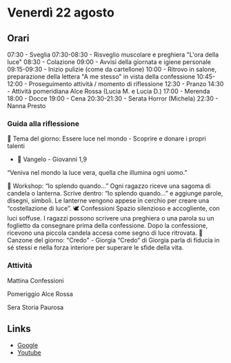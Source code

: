 # Venerdì 22 agosto

## Orari

07:30 - Sveglia
07:30-08:30 - Risveglio muscolare e preghiera "L'ora della luce"
08:30 - Colazione
09:00 - Avvisi della giornata e igiene personale
09:15-09:30 - Inizio pulizie (come da cartellone)
10:00 - Ritrovo in salone, preparazione della lettera "A me stesso" in vista della confessione
10:45-12:00 - Proseguimento attività / momento di riflessione
12:30 - Pranzo
14:30 - Attività pomeridiana Alce Rossa (Lucia M. e Lucia D.)
17:00 - Merenda
18:00 - Docce
19:00 - Cena
20:30-21:30 - Serata Horror (Michela)
22:30 - Nanna Presto

### Guida alla riflessione

🌟 Tema del giorno:
Essere luce nel mondo - Scoprire e donare i propri talenti

- 📖 Vangelo - Giovanni 1,9

“Veniva nel mondo la luce vera, quella che illumina ogni uomo.”

🧩 Workshop: “Io splendo quando…”
Ogni ragazzo riceve una sagoma di candela o lanterna.
Scrive dentro: “Io splendo quando…” e aggiunge parole, disegni, simboli.
Le lanterne vengono appese in cerchio per creare una “costellazione di luce”.
🕊️ Confessioni
Spazio silenzioso e accogliente, con luci soffuse.
I ragazzi possono scrivere una preghiera o una parola su un foglietto da consegnare prima della confessione.
Dopo la confessione, ricevono una piccola candela accesa come segno di luce ritrovata.
🎵 Canzone del giorno:
"Credo" - Giorgia
“Credo” di Giorgia parla di fiducia in sé stessi e nella forza interiore per superare le sfide della vita.

### Attività

Mattina
Confessioni

Pomeriggio
Alce Rossa

Sera
Storia Paurosa

## Links
- [Google](https://www.google.com)
- [Youtube](https://www.youtube.com)